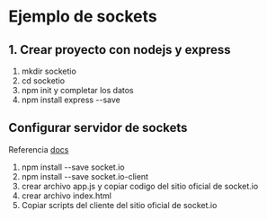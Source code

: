 # Ejemplo de sockets

## 1. Crear proyecto con nodejs y express

1. mkdir socketio
2. cd socketio
3. npm init y completar los datos
4. npm install express --save


## Configurar servidor de sockets

Referencia [docs](https://socket.io/docs/)

1. npm install --save socket.io
2. npm install --save socket.io-client
3. crear archivo app.js y copiar codigo del sitio oficial de socket.io
4. crear archivo index.html
5. Copiar scripts del cliente del sitio oficial de socket.io
